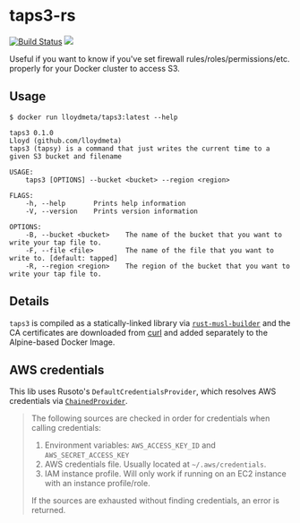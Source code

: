 # taps3-rs

[![Build Status](https://travis-ci.org/lloydmeta/taps3-rs.svg?branch=master)](https://travis-ci.org/lloydmeta/taps3-rs) [![](https://images.microbadger.com/badges/image/lloydmeta/taps3.svg)](https://microbadger.com/images/lloydmeta/taps3 "TapS3 docker image details")


Useful if you want to know if you've set firewall rules/roles/permissions/etc. properly for your Docker cluster
to access S3.

## Usage

`$ docker run lloydmeta/taps3:latest --help`

```
taps3 0.1.0
Lloyd (github.com/lloydmeta)
taps3 (tapsy) is a command that just writes the current time to a given S3 bucket and filename

USAGE:
    taps3 [OPTIONS] --bucket <bucket> --region <region>

FLAGS:
    -h, --help       Prints help information
    -V, --version    Prints version information

OPTIONS:
    -B, --bucket <bucket>    The name of the bucket that you want to write your tap file to.
    -F, --file <file>        The name of the file that you want to write to. [default: tapped]
    -R, --region <region>    The region of the bucket that you want to write your tap file to.
```

## Details

`taps3` is compiled as a statically-linked library via [`rust-musl-builder`](https://github.com/emk/rust-musl-builder)
and the CA certificates are downloaded from [curl](https://curl.haxx.se/docs/caextract.html) and added
separately to the Alpine-based Docker Image.

## AWS credentials

This lib uses Rusoto's `DefaultCredentialsProvider`, which resolves AWS credentials via [`ChainedProvider`](https://rusoto.github.io/rusoto/rusoto_core/struct.ChainProvider.html).

> The following sources are checked in order for credentials when calling credentials:
>
>   1. Environment variables: `AWS_ACCESS_KEY_ID` and `AWS_SECRET_ACCESS_KEY`
>   2. AWS credentials file. Usually located at `~/.aws/credentials`.
>   3. IAM instance profile. Will only work if running on an EC2 instance with an instance profile/role.
>
> If the sources are exhausted without finding credentials, an error is returned.

